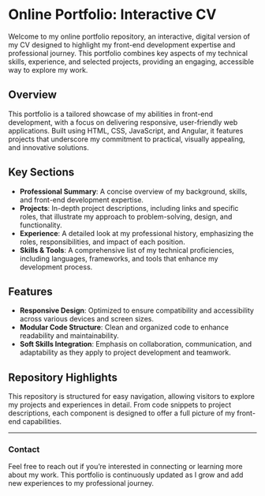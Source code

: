 # Online Portfolio: Interactive CV

Welcome to my online portfolio repository, an interactive, digital version of my CV designed to highlight my front-end development expertise and professional journey. This portfolio combines key aspects of my technical skills, experience, and selected projects, providing an engaging, accessible way to explore my work.

## Overview
This portfolio is a tailored showcase of my abilities in front-end development, with a focus on delivering responsive, user-friendly web applications. Built using HTML, CSS, JavaScript, and Angular, it features projects that underscore my commitment to practical, visually appealing, and innovative solutions.

## Key Sections
- **Professional Summary**: A concise overview of my background, skills, and front-end development expertise.
- **Projects**: In-depth project descriptions, including links and specific roles, that illustrate my approach to problem-solving, design, and functionality.
- **Experience**: A detailed look at my professional history, emphasizing the roles, responsibilities, and impact of each position.
- **Skills & Tools**: A comprehensive list of my technical proficiencies, including languages, frameworks, and tools that enhance my development process.

## Features
- **Responsive Design**: Optimized to ensure compatibility and accessibility across various devices and screen sizes.
- **Modular Code Structure**: Clean and organized code to enhance readability and maintainability.
- **Soft Skills Integration**: Emphasis on collaboration, communication, and adaptability as they apply to project development and teamwork.

## Repository Highlights
This repository is structured for easy navigation, allowing visitors to explore my projects and experiences in detail. From code snippets to project descriptions, each component is designed to offer a full picture of my front-end capabilities.

---

### Contact
Feel free to reach out if you’re interested in connecting or learning more about my work. This portfolio is continuously updated as I grow and add new experiences to my professional journey.
